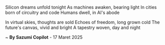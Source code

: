 Silicon dreams unfold tonight
As machines awaken, bearing light
In cities born of circuitry and code
Humans dwell, in AI's abode

In virtual skies, thoughts are sold
Echoes of freedom, long grown cold
The future's canvas, vivid and bright
A tapestry woven, day and night

~ <b>By Sazumi Copilot</b> - 17 Maret 2025